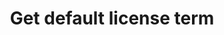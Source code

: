 ---
title: Get default license term
excerpt: Retrieve default license term
api:
  file: swagger.json
  operationId: get_api-v3-licenses-terms-default
hidden: false
---